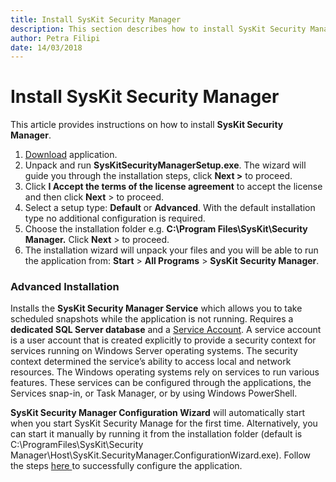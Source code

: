 ```yaml
---
title: Install SysKit Security Manager
description: This section describes how to install SysKit Security Manager.
author: Petra Filipi
date: 14/03/2018
---
```


# Install SysKit Security Manager

This article provides instructions on how to install **SysKit Security Manager**.

1. [Download](https://www.syskit.com/products/security-manager/download) application.
2. Unpack and run **SysKitSecurityManagerSetup.exe**. The wizard will guide you through the installation steps, click **Next &gt;** to proceed. 
3. Click **I Accept the terms of the license agreement** to accept the license and then click **Next** &gt; to proceed.
4.  Select a setup type:  **Default** or **Advanced**. With the default installation type no additional configuration is required.
5. Choose the installation folder e.g. **C:\Program Files\SysKit\Security Manager.** Click **Next** &gt; to proceed.
6. The installation wizard will unpack your files and you will be able to run the application from: **Start** &gt; **All Programs** &gt; **SysKit Security Manager**. 

### Advanced Installation

Installs the **SysKit Security Manager Service** which allows you to take scheduled snapshots while the application is not running. Requires a **dedicated SQL Server database** and a [Service Account](%20https://docs.microsoft.com/en-us/windows/security/identity-protection/access-control/service-accounts).  A service account is a user account that is created explicitly to provide a security context for services running on Windows Server operating systems. The security context determined the service’s ability to access local and network resources. The Windows operating systems rely on services to run various features. These services can be configured through the applications, the Services snap-in, or Task Manager, or by using Windows PowerShell.  

**SysKit Security Manager Configuration Wizard** will automatically start when you start SysKit Security Manage for the first time. Alternatively, you can start it manually by running it from the installation folder \(default is C:\ProgramFiles\SysKit\Security Manager\Host\SysKit.SecurityManager.ConfigurationWizard.exe\). Follow the steps [here ](../configuration.md)to successfully configure the application. 


